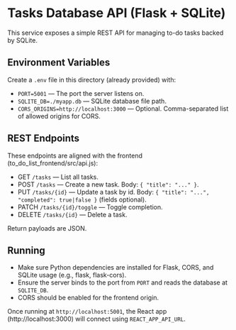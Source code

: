 # Tasks Database API (Flask + SQLite)

This service exposes a simple REST API for managing to-do tasks backed by SQLite.

## Environment Variables

Create a `.env` file in this directory (already provided) with:

- `PORT=5001` — The port the server listens on.
- `SQLITE_DB=./myapp.db` — SQLite database file path.
- `CORS_ORIGINS=http://localhost:3000` — Optional. Comma-separated list of allowed origins for CORS.

## REST Endpoints

These endpoints are aligned with the frontend (to_do_list_frontend/src/api.js):

- GET    `/tasks` — List all tasks.
- POST   `/tasks` — Create a new task. Body: `{ "title": "..." }`.
- PUT    `/tasks/{id}` — Update a task by id. Body: `{ "title": "...", "completed": true|false }` (fields optional).
- PATCH  `/tasks/{id}/toggle` — Toggle completion.
- DELETE `/tasks/{id}` — Delete a task.

Return payloads are JSON.

## Running

- Make sure Python dependencies are installed for Flask, CORS, and SQLite usage (e.g., flask, flask-cors).
- Ensure the server binds to the port from `PORT` and reads the database at `SQLITE_DB`.
- CORS should be enabled for the frontend origin.

Once running at `http://localhost:5001`, the React app (http://localhost:3000) will connect using `REACT_APP_API_URL`.
